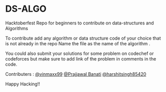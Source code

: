 # DS-ALGO

Hacktoberfest Repo for beginners to contribute on data-structures and Algorithms

To contribute add any algorithm or data structure code of your choice that is not already in the repo Name the file as the name of the algorithm .

You could also submit your solutions for some problem on codechef or codeforces but make sure to add link of the problem in comments in the code.

Contributers :
[@vinmaxx99](https://github.com/vinmaxx99)
[@Prajjawal Banati](https://github.com/PrajjawalBanati)
[@harshitsingh85420](https://github.com/harshitsingh85420)

Happy Hacking!!
